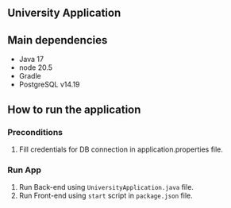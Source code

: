 ## University Application



## Main dependencies

- Java 17
- node 20.5
- Gradle
- PostgreSQL v14.19

## How to run the application

### Preconditions

1. Fill credentials for DB connection in application.properties file.

### Run App

1. Run Back-end using `UniversityApplication.java` file.
2. Run Front-end using `start` script in `package.json` file.
